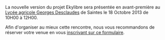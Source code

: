 La nouvelle version du projet Ekylibre sera présentée en avant-première au [Lycée agricole Georges Desclaudes](http://www.desclaude.com/index.php?id=plan) de Saintes le 18 Octobre 2013 de 10H00 à 12H00.

Afin d'organiser au mieux cette rencontre, nous vous recommandons de réserver votre venue en vous [inscrivant sur ce formulaire](https://docs.google.com/forms/d/12fuv99HZ_dk0_FBFM6F14mM-vSe3QeERpnpJQ9RxfII/viewform).


